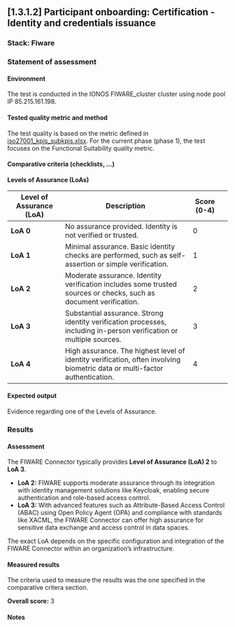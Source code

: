 ## [1.3.1.2] Participant onboarding: Certification - Identity and credentials issuance
### Stack: Fiware

### Statement of assessment
#### Environment
The test is conducted in the IONOS FIWARE_cluster cluster using node pool IP 85.215.161.198.

#### Tested quality metric and method

The test quality is based on the metric defined in [iso27001_kpis_subkpis.xlsx](../../../../../design_decisions/background_info/iso27001_kpis_subkpis.xlsx). For the current phase (phase 1), the test focuses on the Functional Suitability quality metric.

#### Comparative criteria (checklists, ...)
**Levels of Assurance (LoAs)**

| **Level of Assurance (LoA)** | **Description**                                                                                                 | **Score (0-4)** |                                                                                           |
|------------------------------|-----------------------------------------------------------------------------------------------------------------|-----------------|-----------------------------------------------------------------------------------------------------------|
| **LoA 0**                     | No assurance provided. Identity is not verified or trusted.                                                     | 0                          |
| **LoA 1**                     | Minimal assurance. Basic identity checks are performed, such as self-assertion or simple verification.          | 1               |
| **LoA 2**                     | Moderate assurance. Identity verification includes some trusted sources or checks, such as document verification. | 2               |
| **LoA 3**                     | Substantial assurance. Strong identity verification processes, including in-person verification or multiple sources. | 3                |
| **LoA 4**                     | High assurance. The highest level of identity verification, often involving biometric data or multi-factor authentication. | 4               |  |



#### Expected output
Evidence regarding one of the Levels of Assurance.

### Results
#### Assessment


The FIWARE Connector typically provides **Level of Assurance (LoA) 2** to **LoA 3**. 

- **LoA 2:** FIWARE supports moderate assurance through its integration with identity management solutions like Keycloak, enabling secure authentication and role-based access control.
- **LoA 3:** With advanced features such as Attribute-Based Access Control (ABAC) using Open Policy Agent (OPA) and compliance with standards like XACML, the FIWARE Connector can offer high assurance for sensitive data exchange and access control in data spaces.
  
The exact LoA depends on the specific configuration and integration of the FIWARE Connector within an organization’s infrastructure.


#### Measured results
The criteria used to measure the results was the one specified in the comparative critera section. 

**Overall score:** 3

#### Notes

